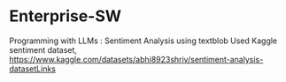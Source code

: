 # Enterprise-SW

Programming with LLMs : Sentiment Analysis using textblob 
Used Kaggle sentiment dataset, https://www.kaggle.com/datasets/abhi8923shriv/sentiment-analysis-datasetLinks
